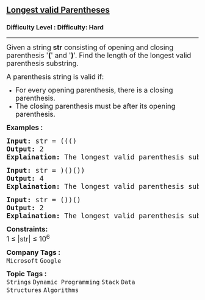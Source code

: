 <h2><a href="https://www.geeksforgeeks.org/problems/longest-valid-parentheses5657/1">Longest valid Parentheses</a></h2><h3>Difficulty Level : Difficulty: Hard</h3><hr><div class="problems_problem_content__Xm_eO"><p><span style="font-size: 18px;">Given a string <strong>str</strong> consisting of opening and closing parenthesis '<strong>(</strong>' and '<strong>)</strong>'. Find the length of the longest valid parenthesis substring.</span></p>
<p><span style="font-size: 18px;">A parenthesis string is valid if:</span></p>
<ul>
<li><span style="font-size: 18px;">For every opening parenthesis, there is a closing parenthesis.</span></li>
<li><span style="font-size: 18px;">The closing parenthesis must be after its opening parenthesis.</span></li>
</ul>
<p><strong><span style="font-size: 18px;">Examples :</span></strong></p>
<pre><span style="font-size: 18px;"><strong>Input:</strong> str = ((()
<strong>Output:</strong> 2
<strong>Explaination:</strong> The longest valid parenthesis substring is "()".</span></pre>
<pre><span style="font-size: 18px;"><strong>Input:</strong> str = )()())
<strong>Output:</strong> 4
<strong>Explaination:</strong> The longest valid parenthesis substring is "()()".</span></pre>
<pre><span style="font-size: 18px;"><strong>Input:</strong> str = ())()
<strong>Output:</strong> 2
<strong>Explaination:</strong> The longest valid parenthesis substring is "()".</span></pre>
<p><span style="font-size: 18px;"><strong>Constraints:</strong><br>1 ≤ |str| ≤ 10<sup>6</sup>&nbsp;&nbsp;</span></p></div><p><span style=font-size:18px><strong>Company Tags : </strong><br><code>Microsoft</code>&nbsp;<code>Google</code>&nbsp;<br><p><span style=font-size:18px><strong>Topic Tags : </strong><br><code>Strings</code>&nbsp;<code>Dynamic Programming</code>&nbsp;<code>Stack</code>&nbsp;<code>Data Structures</code>&nbsp;<code>Algorithms</code>&nbsp;